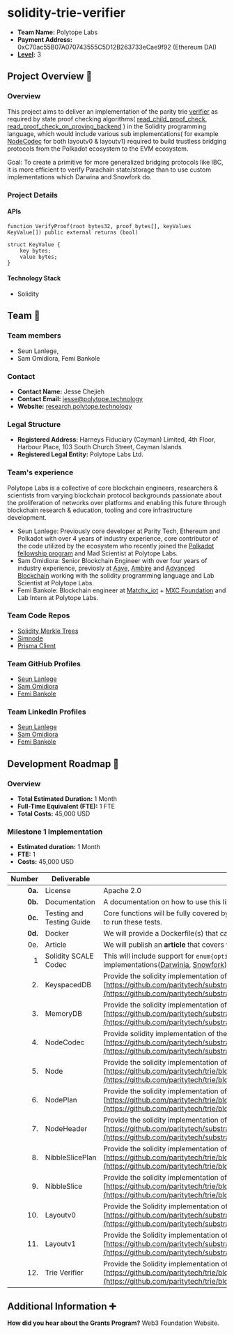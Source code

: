 # solidity-trie-verifier

- **Team Name:** Polytope Labs
- **Payment Address:** 0xC70ac55B07A070743555C5D12B263733eCae9f92 (Ethereum DAI)
- **[Level](https://github.com/w3f/Grants-Program/tree/master#level_slider-levels):** 3

## Project Overview :page_facing_up:

### Overview

This project aims to deliver an implementation of the parity trie [verifier](https://github.com/paritytech/trie/blob/42f086bc8748f25e978da10a9cefdb396a72b158/trie-db/src/triedb.rs#L233) as required by state proof checking algorithms( [read_child_proof_check](https://github.com/paritytech/substrate/blob/129fee774a6d185d117a57fd1e81b3d0d05ad747/primitives/state-machine/src/lib.rs#L1102), [read_proof_check_on_proving_backend](https://github.com/paritytech/substrate/blob/129fee774a6d185d117a57fd1e81b3d0d05ad747/primitives/state-machine/src/lib.rs#L1128) ) in the Solidity programming language, which would include various sub implementations( for example [NodeCodec](https://github.com/paritytech/substrate/blob/129fee774a6d185d117a57fd1e81b3d0d05ad747/primitives/trie/src/node_codec.rs#L81) for both layoutv0 & layoutv1) required to build trustless bridging protocols from the Polkadot ecosystem to the EVM ecosystem.

Goal: To create a primitive for more generalized bridging protocols like IBC, it is more efficient to verify Parachain state/storage than to use custom implementations which Darwina and Snowfork do.

### Project Details

#### APIs
```solidity
function VerifyProof(root bytes32, proof bytes[], keyValues KeyValue[]) public external returns (bool)

struct KeyValue {
    key bytes;
    value bytes;
}
```
#### Technology Stack
- Solidity

## Team :busts_in_silhouette:

### Team members

- Seun Lanlege,
- Sam Omidiora, Femi Bankole

### Contact

- **Contact Name:** Jesse Chejieh
- **Contact Email:** jesse@polytope.technology
- **Website:** [research.polytope.technology](https://research.polytope.technology/)

### Legal Structure
- **Registered Address:** Harneys Fiduciary (Cayman) Limited, 4th Floor, Harbour Place, 103 South Church Street, Cayman Islands
- **Registered Legal Entity:** Polytope Labs Ltd.

### Team's experience

Polytope Labs is a collective of core blockchain engineers, researchers & scientists from varying blockchain protocol backgrounds passionate about the proliferation of networks over platforms and enabling this future through blockchain research & education, tooling and core infrastructure development. 

- Seun Lanlege: Previously core developer at Parity Tech, Ethereum and Polkadot with over 4 years of industry experience, core contributor of the code utilized by the ecosystem who recently joined the [Polkadot fellowship program](https://github.com/polkadot-fellows/seeding/pull/33) and Mad Scientist at Polytope Labs.
- Sam Omidiora: Senior Blockchain Engineer with over four years of industry experience, previosly at [Aave](https://aave.com/), [Ambire](https://www.ambire.com/) and [Advanced Blockchain](https://www.advancedblockchain.com/) working with the solidity programming language and Lab Scientist at Polytope Labs.
- Femi Bankole: Blockchain engineer at [Matchx_iot](https://matchx.io/) + [MXC Foundation](https://www.mxc.org/) and Lab Intern at Polytope Labs.


### Team Code Repos

- [Solidity Merkle Trees](https://github.com/polytope-labs/solidity-merkle-trees)
- [Simnode](https://github.com/polytope-labs/sc-simnode)
- [Prisma Client](https://github.com/polytope-labs/prisma-client-rs)

### Team GitHub Profiles

- [Seun Lanlege](https://github.com/seunlanlege/)
- [Sam Omidiora](https://github.com/samparsky)
- [Femi Bankole](https://github.com/iTranscend/)

### Team LinkedIn Profiles

- [Seun Lanlege](https://www.linkedin.com/in/seunlanlege/)
- [Sam Omidiora](https://www.linkedin.com/in/omidiora-samuel/)
- [Femi Bankole](https://www.linkedin.com/in/femibankole)


## Development Roadmap :nut_and_bolt:

### Overview

- **Total Estimated Duration:** 1 Month
- **Full-Time Equivalent (FTE):**  1 FTE
- **Total Costs:** 45,000 USD

### Milestone 1 Implementation

- **Estimated duration:** 1 Month
- **FTE:**  1
- **Costs:** 45,000 USD

| Number | Deliverable | Specification |
| -----: | ----------- | ------------- |
| **0a.** | License | Apache 2.0 |
| **0b.** | Documentation | A documentation on how to use this library in form of a README on the project repository. |
| **0c.** | Testing and Testing Guide | Core functions will be fully covered by comprehensive unit tests to ensure functionality and robustness. In the guide, we will describe how to run these tests. |
| **0d.** | Docker | We will provide a Dockerfile(s) that can be used to test all the functionality delivered with this milestone. |
| 0e. | Article | We will publish an **article** that covers what was done/achieved as part of the grant. |
| 1 | Solidity SCALE Codec | This will include support for `enum{option/result}`, `Vec<Vec<u8>>` decoding and other types required for verifying state proofs as current implementations([Darwinia](https://github.com/darwinia-network/darwinia-messages-sol/blob/master/contracts/utils/contracts/ScaleCodec.sol), [Snowfork](https://github.com/Snowfork/snowbridge/blob/main/core/packages/contracts/contracts/ScaleCodec.sol)) don't support.
| 2. | KeyspacedDB | Provide the solidity implementation of the following; [https://github.com/paritytech/substrate/blob/129fee774a6d185d117a57fd1e81b3d0d05ad747/primitives/trie/src/lib.rs#L426](https://github.com/paritytech/substrate/blob/129fee774a6d185d117a57fd1e81b3d0d05ad747/primitives/trie/src/lib.rs#L426). |
| 3. | MemoryDB | Provide the solidity implementation of the following; [https://github.com/paritytech/substrate/blob/129fee774a6d185d117a57fd1e81b3d0d05ad747/primitives/trie/src/lib.rs#L163](https://github.com/paritytech/substrate/blob/129fee774a6d185d117a57fd1e81b3d0d05ad747/primitives/trie/src/lib.rs#L163). |
| 4. |  NodeCodec | Provide solidity implementation of the following; [https://github.com/paritytech/substrate/blob/129fee774a6d185d117a57fd1e81b3d0d05ad747/primitives/trie/src/node_codec.rs#L81](https://github.com/paritytech/substrate/blob/129fee774a6d185d117a57fd1e81b3d0d05ad747/primitives/trie/src/node_codec.rs#L81). |
| 5. | Node | Provide the solidity implementation of the following; [https://github.com/paritytech/trie/blob/42f086bc8748f25e978da10a9cefdb396a72b158/trie-db/src/node.rs#L184](https://github.com/paritytech/trie/blob/42f086bc8748f25e978da10a9cefdb396a72b158/trie-db/src/node.rs#L184). |
| 6. | NodePlan |   Provide the solidity implementation of the following; [https://github.com/paritytech/trie/blob/42f086bc8748f25e978da10a9cefdb396a72b158/trie-db/src/node.rs#L507](https://github.com/paritytech/trie/blob/42f086bc8748f25e978da10a9cefdb396a72b158/trie-db/src/node.rs#L507). |
| 7. | NodeHeader | Provide the solidity implementation of the following; [https://github.com/paritytech/substrate/blob/129fee774a6d185d117a57fd1e81b3d0d05ad747/primitives/trie/src/node_header.rs#L26](https://github.com/paritytech/substrate/blob/129fee774a6d185d117a57fd1e81b3d0d05ad747/primitives/trie/src/node_header.rs#L26). |
| 8. | NibbleSlicePlan | Provide the solidity implementation of the following; [https://github.com/paritytech/trie/blob/42f086bc8748f25e978da10a9cefdb396a72b158/trie-db/src/node.rs#L454](https://github.com/paritytech/trie/blob/42f086bc8748f25e978da10a9cefdb396a72b158/trie-db/src/node.rs#L454). |
| 9. | NibbleSlice | Provide the solidity implementation of the following; [https://github.com/paritytech/trie/blob/42f086bc8748f25e978da10a9cefdb396a72b158/trie-db/src/nibble/mod.rs#L180](https://github.com/paritytech/trie/blob/42f086bc8748f25e978da10a9cefdb396a72b158/trie-db/src/nibble/mod.rs#L180). |
| 10. | Layoutv0 | Provide the Solidity implementation of following; [https://github.com/paritytech/substrate/blob/ece32a72e934f6fe6705a7d418bbf3e71b4931ad/primitives/trie/src/lib.rs#L60](https://github.com/paritytech/substrate/blob/ece32a72e934f6fe6705a7d418bbf3e71b4931ad/primitives/trie/src/lib.rs#L60). |  
| 11. | Layoutv1 | Provide the Solidity implementation of the following; [https://github.com/paritytech/substrate/blob/ece32a72e934f6fe6705a7d418bbf3e71b4931ad/primitives/trie/src/lib.rs#L63](https://github.com/paritytech/substrate/blob/ece32a72e934f6fe6705a7d418bbf3e71b4931ad/primitives/trie/src/lib.rs#L63) . |
| 12. | Trie Verifier | Provide the Solidity implementation of the following; [https://github.com/paritytech/trie/blob/42f086bc8748f25e978da10a9cefdb396a72b158/trie-db/src/triedb.rs#L233](https://github.com/paritytech/trie/blob/42f086bc8748f25e978da10a9cefdb396a72b158/trie-db/src/triedb.rs#L233). |

## Additional Information :heavy_plus_sign:

**How did you hear about the Grants Program?** Web3 Foundation Website.
